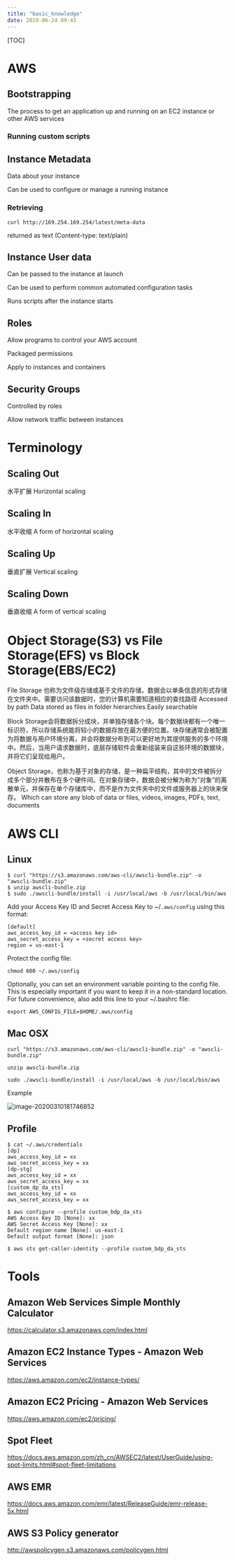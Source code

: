 ```yaml
---
title: "basic_knowledge"
date: 2019-06-24 09:43
---
```

[TOC]

# AWS



## Bootstrapping

The process to get an application up and running on an EC2 instance or other AWS services



### Running custom scripts





## Instance Metadata

Data about your instance

Can be used to configure or manage a running instance



### Retrieving 

```
curl http://169.254.169.254/latest/meta-data
```

returned as text (Content-type: text/plain)







## Instance User data

Can be passed to the instance at launch

Can be used to perform common automated configuration tasks

Runs scripts after the instance starts







## Roles

Allow programs to control your AWS account

Packaged permissions

Apply to instances and containers



## Security Groups

Controlled by roles

Allow network traffic between instances







# Terminology

## Scaling Out

水平扩展 Horizontal scaling





## Scaling In

水平收缩 A form of horizontal scaling





## Scaling Up

垂直扩展 Vertical scaling





## Scaling Down

垂直收缩 A form of vertical scaling







# Object Storage(S3) vs File Storage(EFS) vs Block Storage(EBS/EC2)

File Storage 也称为文件级存储或基于文件的存储，数据会以单条信息的形式存储在文件夹中。需要访问该数据时，您的计算机需要知道相应的查找路径
Accessed by path
Data stored as files in folder hierarchies
Easily searchable



Block Storage会将数据拆分成块，并单独存储各个块。每个数据块都有一个唯一标识符，所以存储系统能将较小的数据存放在最方便的位置。块存储通常会被配置为将数据与用户环境分离，并会将数据分布到可以更好地为其提供服务的多个环境中。然后，当用户请求数据时，底层存储软件会重新组装来自这些环境的数据块，并将它们呈现给用户。







Object Storage，也称为基于对象的存储，是一种扁平结构，其中的文件被拆分成多个部分并散布在多个硬件间。在对象存储中，数据会被分解为称为“对象”的离散单元，并保存在单个存储库中，而不是作为文件夹中的文件或服务器上的块来保存。
Which can store any blob of data or files, videos, images, PDFs, text, documents







# AWS CLI



## Linux

```
$ curl "https://s3.amazonaws.com/aws-cli/awscli-bundle.zip" -o "awscli-bundle.zip"
$ unzip awscli-bundle.zip
$ sudo ./awscli-bundle/install -i /usr/local/aws -b /usr/local/bin/aws
```

Add your Access Key ID and Secret Access Key to ~/`.aws/config` using this format:

```
[default]
aws_access_key_id = <access key id>
aws_secret_access_key = <secret access key>
region = us-east-1
```

Protect the config file:

```
chmod 600 ~/.aws/config
```

Optionally, you can set an environment variable pointing to the config file. This is especially important if you want to keep it in a non-standard location. For future convenience, also add this line to your ~/.bashrc file:

```
export AWS_CONFIG_FILE=$HOME/.aws/config
```





## Mac OSX

```
curl "https://s3.amazonaws.com/aws-cli/awscli-bundle.zip" -o "awscli-bundle.zip"

unzip awscli-bundle.zip

sudo ./awscli-bundle/install -i /usr/local/aws -b /usr/local/bin/aws
```



Example

![image-20200310181746852](basic_knowledge.assets/image-20200310181746852.png)





## Profile 

```
$ cat ~/.aws/credentials
[dp]
aws_access_key_id = xx
aws_secret_access_key = xx
[dp-stg]
aws_access_key_id = xx
aws_secret_access_key = xx
[custom_dp_da_sts]
aws_access_key_id = xx
aws_secret_access_key = xx
```



```
$ aws configure --profile custom_bdp_da_sts
AWS Access Key ID [None]: xx
AWS Secret Access Key [None]: xx
Default region name [None]: us-east-1
Default output format [None]: json
```



```
$ aws sts get-caller-identity --profile custom_bdp_da_sts
```



# Tools



## Amazon Web Services Simple Monthly Calculator

https://calculator.s3.amazonaws.com/index.html



## Amazon EC2 Instance Types - Amazon Web Services

https://aws.amazon.com/ec2/instance-types/





## Amazon EC2 Pricing - Amazon Web Services

https://aws.amazon.com/ec2/pricing/



## Spot Fleet

https://docs.aws.amazon.com/zh_cn/AWSEC2/latest/UserGuide/using-spot-limits.html#spot-fleet-limitations



## AWS EMR

https://docs.aws.amazon.com/emr/latest/ReleaseGuide/emr-release-5x.html



## AWS S3 Policy generator

http://awspolicygen.s3.amazonaws.com/policygen.html
